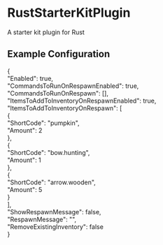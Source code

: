 # RustStarterKitPlugin
A starter kit plugin for Rust
<br>
## Example Configuration
{<br>
  "Enabled": true,<br>
  "CommandsToRunOnRespawnEnabled": true,<br>
  "CommandsToRunOnRespawn": [],<br>
  "ItemsToAddToInventoryOnRespawnEnabled": true,<br>
  "ItemsToAddToInventoryOnRespawn": [<br>
    {<br>
      "ShortCode": "pumpkin",<br>
      "Amount": 2<br>
    },<br>
    {<br>
      "ShortCode": "bow.hunting",<br>
      "Amount": 1<br>
    },<br>
    {<br>
      "ShortCode": "arrow.wooden",<br>
      "Amount": 5<br>
    }<br>
  ],<br>
  "ShowRespawnMessage": false,<br>
  "RespawnMessage": "",<br>
  "RemoveExistingInventory": false<br>
}<br>
